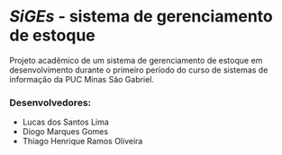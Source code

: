 # *SiGEs* - sistema de gerenciamento de estoque
Projeto acadêmico de um sistema de gerenciamento de estoque em desenvolvimento durante o primeiro período do curso de sistemas de informação da PUC Minas São Gabriel.
### Desenvolvedores:
* Lucas dos Santos Lima
* Diogo Marques Gomes
* Thiago Henrique Ramos Oliveira

